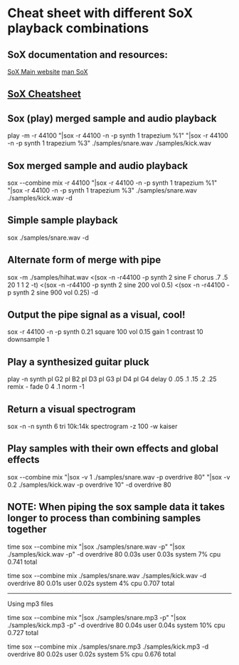 # Cheat sheet with different SoX playback combinations

## SoX documentation and resources:
[SoX Main website](http://sox.sourceforge.net/sox.html)
[man SoX](https://linux.die.net/man/1/sox)

## [SoX Cheatsheet](./documentation/SOX_CHEATSHEET.md)

## Sox (play) merged sample and audio playback
play -m -r 44100 "|sox -r 44100 -n -p synth 1 trapezium %1" "|sox -r 44100 -n -p synth 1 trapezium %3" ./samples/snare.wav ./samples/kick.wav

## Sox merged sample and audio playback
sox --combine mix -r 44100 "|sox -r 44100 -n -p synth 1 trapezium %1" "|sox -r 44100 -n -p synth 1 trapezium %3" ./samples/snare.wav ./samples/kick.wav -d

## Simple sample playback
sox ./samples/snare.wav -d

## Alternate form of merge with pipe
sox -m ./samples/hihat.wav <(sox -n -r44100 -p synth 2 sine F chorus .7 .5 20 1 1 2 -t) <(sox -n -r44100 -p synth 2 sine 200 vol 0.5) <(sox -n -r44100 -p synth 2 sine 900 vol 0.25) -d

## Output the pipe signal as a visual, cool!
sox -r 44100 -n -p synth 0.21 square 100 vol 0.15 gain 1 contrast 10 downsample 1

## Play a synthesized guitar pluck
play -n synth pl G2 pl B2 pl D3 pl G3 pl D4 pl G4 delay 0 .05 .1 .15 .2 .25 remix - fade 0 4 .1 norm -1

## Return a visual spectrogram
sox -n -n synth 6 tri 10k:14k spectrogram -z 100 -w kaiser

## Play samples with their own effects and global effects
sox --combine mix "|sox -v 1 ./samples/snare.wav -p overdrive 80" "|sox -v 0.2 ./samples/kick.wav -p overdrive 10" -d overdrive 80

## NOTE: When piping the sox sample data it takes longer to process than combining samples together
time sox --combine mix "|sox ./samples/snare.wav -p" "|sox ./samples/kick.wav -p" -d overdrive 80
0.03s user 0.03s system 7% cpu 0.741 total

time sox --combine mix ./samples/snare.wav ./samples/kick.wav -d overdrive 80
0.01s user 0.02s system 4% cpu 0.707 total

---
Using mp3 files

time sox --combine mix "|sox ./samples/snare.mp3 -p" "|sox ./samples/kick.mp3 -p" -d overdrive 80
0.04s user 0.04s system 10% cpu 0.727 total

time sox --combine mix ./samples/snare.mp3 ./samples/kick.mp3 -d overdrive 80
0.02s user 0.02s system 5% cpu 0.676 total